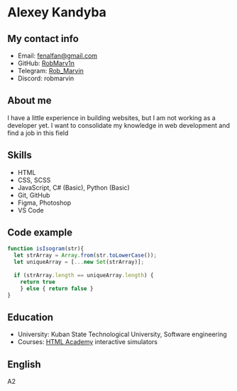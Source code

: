 # Alexey Kandyba
## My contact info
* Email: fenalfan@gmail.com
* GitHub: [RobMarv1n](https://github.com/RobMarv1n)
* Telegram: [Rob_Marvin](https://t.me/Rob_Marvin)
* Discord: robmarvin
## About me
I have a little experience in building websites, but I am not working as a developer yet. I want to consolidate my knowledge in web development and find a job in this field
## Skills
* HTML
* CSS, SCSS
* JavaScript, C# (Basic), Python (Basic)
* Git, GitHub
* Figma, Photoshop
* VS Code
## Code example
```javascript
function isIsogram(str){
  let strArray = Array.from(str.toLowerCase());
  let uniqueArray = [...new Set(strArray)];
  
  if (strArray.length == uniqueArray.length) {
    return true
    } else { return false }
}
```
## Education
* University: Kuban State Technological University, Software engineering
* Courses: [HTML Academy](https://htmlacademy.ru) interactive simulators
## English
A2